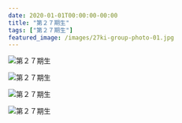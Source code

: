 ```yaml
---
date: 2020-01-01T00:00:00-00:00
title: "第２７期生"
tags: ["第２７期生"]
featured_image: /images/27ki-group-photo-01.jpg
---
```


![第２７期生](/images/27ki-group-photo-01.jpg)

![第２７期生](/images/27ki-group-photo-02.jpg)

![第２７期生](/images/27ki-group-photo-03.jpg)

![第２７期生](/images/27ki-group-photo-04.jpg)
